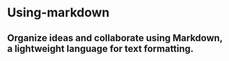 # Using-markdown

## Organize ideas and collaborate using Markdown, a lightweight language for text formatting. 
